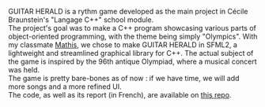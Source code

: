 GUITAR HERALD is a rythm game developed as the main project in Cécile Braunstein's "Langage C++" school module.  
The project's goal was to make a C++ program showcasing various parts of object-oriented programming, with the theme being simply "Olympics". With my classmate [Mathis](https://github.com/MathisVermeren/), we chose to make GUITAR HERALD in SFML2, a lightweight and streamlined graphical library for C++. The actual subject of the game is inspired by the 96th antique Olympiad, where a musical concert was held.  
The game is pretty bare-bones as of now : if we have time, we will add more songs and a more refined UI.  
The code, as well as its report (in French), are available on [this repo](https://github.com/Perigorac/guitar-herald).